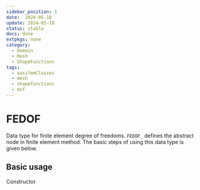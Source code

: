 ```yaml
---
sidebar_position: 1
date:  2024-05-18 
update: 2024-05-18 
status: stable
docs: done
extpkgs: none
category: 
  - Domain
  - Mesh
  - ShapeFunctions
tags:
  - easifemClasses
  - mesh
  - shapefunctions
  - dof
---
```


# FEDOF

Data type for finite element degree of freedoms. `FEDOF_` defines the abstract node in finite element method. The basic steps of using this data type is given below.

## Basic usage

Constructor
